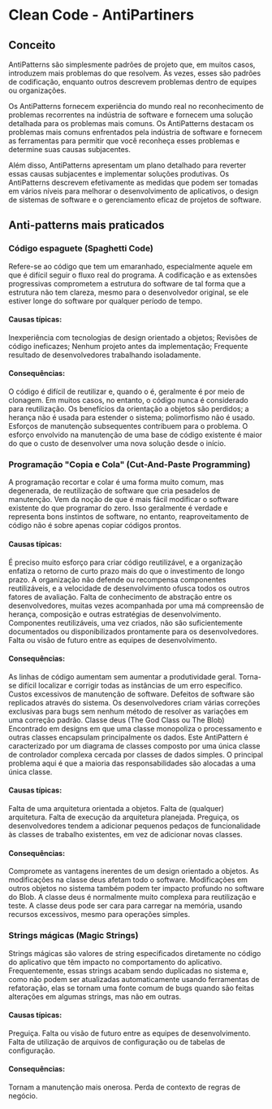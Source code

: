 # Clean Code - AntiPartiners

## Conceito
AntiPatterns são simplesmente padrões de projeto que, em muitos casos, introduzem mais problemas do que resolvem. Às vezes, esses são padrões de codificação, enquanto outros descrevem problemas dentro de equipes ou organizações.

Os AntiPatterns fornecem experiência do mundo real no reconhecimento de problemas recorrentes na indústria de software e fornecem uma solução detalhada para os problemas mais comuns. Os AntiPatterns destacam os problemas mais comuns enfrentados pela indústria de software e fornecem as ferramentas para permitir que você reconheça esses problemas e determine suas causas subjacentes.

Além disso, AntiPatterns apresentam um plano detalhado para reverter essas causas subjacentes e implementar soluções produtivas. Os AntiPatterns descrevem efetivamente as medidas que podem ser tomadas em vários níveis para melhorar o desenvolvimento de aplicativos, o design de sistemas de software e o gerenciamento eficaz de projetos de software.

## Anti-patterns mais praticados
### Código espaguete (Spaghetti Code)
Refere-se ao código que tem um emaranhado, especialmente aquele em que é difícil seguir o fluxo real do programa. A codificação e as extensões progressivas comprometem a estrutura do software de tal forma que a estrutura não tem clareza, mesmo para o desenvolvedor original, se ele estiver longe do software por qualquer período de tempo.

#### Causas típicas:

Inexperiência com tecnologias de design orientado a objetos;
Revisões de código ineficazes;
Nenhum projeto antes da implementação;
Frequente resultado de desenvolvedores trabalhando isoladamente.

#### Consequências:

O código é difícil de reutilizar e, quando o é, geralmente é por meio de clonagem. Em muitos casos, no entanto, o código nunca é considerado para reutilização.
Os benefícios da orientação a objetos são perdidos; a herança não é usada para estender o sistema; polimorfismo não é usado.
Esforços de manutenção subsequentes contribuem para o problema.
O esforço envolvido na manutenção de uma base de código existente é maior do que o custo de desenvolver uma nova solução desde o início.

### Programação "Copia e Cola" (Cut-And-Paste Programming)
A programação recortar e colar é uma forma muito comum, mas degenerada, de reutilização de software que cria pesadelos de manutenção. Vem da noção de que é mais fácil modificar o software existente do que programar do zero. Isso geralmente é verdade e representa bons instintos de software, no entanto, reaproveitamento de código não é sobre apenas copiar códigos prontos.

#### Causas típicas:

É preciso muito esforço para criar código reutilizável, e a organização enfatiza o retorno de curto prazo mais do que o investimento de longo prazo.
A organização não defende ou recompensa componentes reutilizáveis, e a velocidade de desenvolvimento ofusca todos os outros fatores de avaliação.
Falta de conhecimento de abstração entre os desenvolvedores, muitas vezes acompanhada por uma má compreensão de herança, composição e outras estratégias de desenvolvimento.
Componentes reutilizáveis, uma vez criados, não são suficientemente documentados ou disponibilizados prontamente para os desenvolvedores.
Falta ou visão de futuro entre as equipes de desenvolvimento.

#### Consequências:
As linhas de código aumentam sem aumentar a produtividade geral.
Torna-se difícil localizar e corrigir todas as instâncias de um erro específico.
Custos excessivos de manutenção de software.
Defeitos de software são replicados através do sistema.
Os desenvolvedores criam várias correções exclusivas para bugs sem nenhum método de resolver as variações em uma correção padrão.
Classe deus (The God Class ou The Blob)
Encontrado em designs em que uma classe monopoliza o processamento e outras classes encapsulam principalmente os dados. Este AntiPattern é caracterizado por um diagrama de classes composto por uma única classe de controlador complexa cercada por classes de dados simples. O principal problema aqui é que a maioria das responsabilidades são alocadas a uma única classe.

#### Causas típicas:
Falta de uma arquitetura orientada a objetos.
Falta de (qualquer) arquitetura.
Falta de execução da arquitetura planejada.
Preguiça, os desenvolvedores tendem a adicionar pequenos pedaços de funcionalidade às classes de trabalho existentes, em vez de adicionar novas classes.

#### Consequências:
Compromete as vantagens inerentes de um design orientado a objetos.
As modificações na classe deus afetam todo o software.
Modificações em outros objetos no sistema também podem ter impacto profundo no software do Blob.
A classe deus é normalmente muito complexa para reutilização e teste.
A classe deus pode ser cara para carregar na memória, usando recursos excessivos, mesmo para operações simples.

### Strings mágicas (Magic Strings)
Strings mágicas são valores de string especificados diretamente no código do aplicativo que têm impacto no comportamento do aplicativo. Frequentemente, essas strings acabam sendo duplicadas no sistema e, como não podem ser atualizadas automaticamente usando ferramentas de refatoração, elas se tornam uma fonte comum de bugs quando são feitas alterações em algumas strings, mas não em outras.

#### Causas típicas:
Preguiça.
Falta ou visão de futuro entre as equipes de desenvolvimento.
Falta de utilização de arquivos de configuração ou de tabelas de configuração.

#### Consequências:
Tornam a manutenção mais onerosa.
Perda de contexto de regras de negócio.